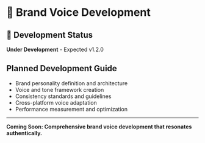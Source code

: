 # 🎯 Brand Voice Development

## 🚧 Development Status
**Under Development** - Expected v1.2.0

## Planned Development Guide
- Brand personality definition and architecture
- Voice and tone framework creation
- Consistency standards and guidelines
- Cross-platform voice adaptation
- Performance measurement and optimization

---
**Coming Soon: Comprehensive brand voice development that resonates authentically.**
